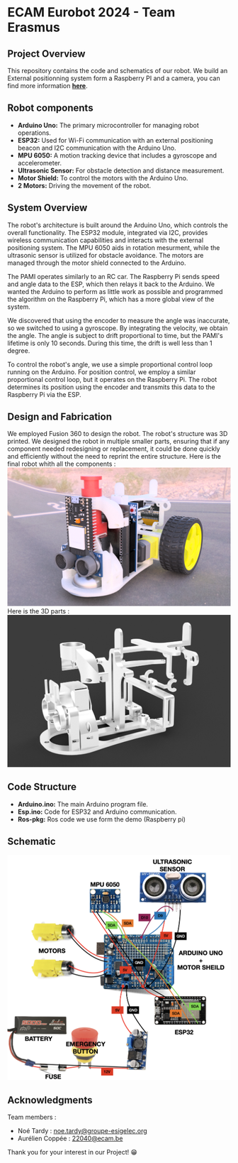 # ECAM Eurobot 2024 - Team Erasmus

## Project Overview
This repository contains the code and schematics of our robot.
We build an External positionning system form a Raspberry PI and a camera, you can find more information [**here**](https://github.com/TardyNoe/Balise). 

## Robot components

- **Arduino Uno:** The primary microcontroller for managing robot operations.
- **ESP32:** Used for Wi-Fi communication with an external positioning beacon and I2C communication with the Arduino Uno.
- **MPU 6050:** A motion tracking device that includes a gyroscope and accelerometer.
- **Ultrasonic Sensor:** For obstacle detection and distance measurement.
- **Motor Shield:** To control the motors with the Arduino Uno.
- **2 Motors:** Driving the movement of the robot.

## System Overview

The robot's architecture is built around the Arduino Uno, which controls the overall functionality. The ESP32 module, integrated via I2C, provides wireless communication capabilities and interacts with the external positioning system. The MPU 6050 aids in rotation mesurment, while the ultrasonic sensor is utilized for obstacle avoidance. The motors are managed through the motor shield connected to the Arduino.

The PAMI operates similarly to an RC car. The Raspberry Pi sends speed and angle data to the ESP, which then relays it back to the Arduino. We wanted the Arduino to perform as little work as possible and programmed the algorithm on the Raspberry Pi, which has a more global view of the system.

We discovered that using the encoder to measure the angle was inaccurate, so we switched to using a gyroscope. By integrating the velocity, we obtain the angle. The angle is subject to drift proportional to time, but the PAMI's lifetime is only 10 seconds. During this time, the drift is well less than 1 degree.

To control the robot's angle, we use a simple proportional control loop running on the Arduino. For position control, we employ a similar proportional control loop, but it operates on the Raspberry Pi. The robot determines its position using the encoder and transmits this data to the Raspberry Pi via the ESP.

## Design and Fabrication

We employed Fusion 360 to design the robot. The robot's structure was 3D printed. We designed the robot in multiple smaller parts, ensuring that if any component needed redesigning or replacement, it could be done quickly and efficiently without the need to reprint the entire structure.
Here is the final robot whith all the components : 
![Screenshot](https://raw.githubusercontent.com/TardyNoe/ECAM_Eurobot_2024_TeamErasmus/main/Robot/3D.png)
Here is the 3D parts :
![Screenshot](https://raw.githubusercontent.com/TardyNoe/ECAM_Eurobot_2024_TeamErasmus/main/Robot/3D2.png)

## Code Structure

- **Arduino.ino:** The main Arduino program file.
- **Esp.ino:** Code for ESP32 and Arduino communication.
- **Ros-pkg:** Ros code we use form the demo (Raspberry pi)

## Schematic
![Screenshot](https://raw.githubusercontent.com/TardyNoe/ECAM_Eurobot_2024_TeamErasmus/main/Robot/circuit.png)

## Acknowledgments

Team members : 
* Noé Tardy : noe.tardy@groupe-esigelec.org
* Aurélien Coppée : 22040@ecam.be

Thank you for your interest in our Project! 😁
